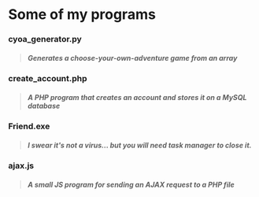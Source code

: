 # Some of my programs

### cyoa_generator.py
> ##### Generates a choose-your-own-adventure game from an array
### create_account.php
> ##### A PHP program that creates an account and stores it on a MySQL database
### Friend.exe
> ##### I swear it's not a virus... but you will need task manager to close it.
### ajax.js
> ##### A small JS program for sending an AJAX request to a PHP file
